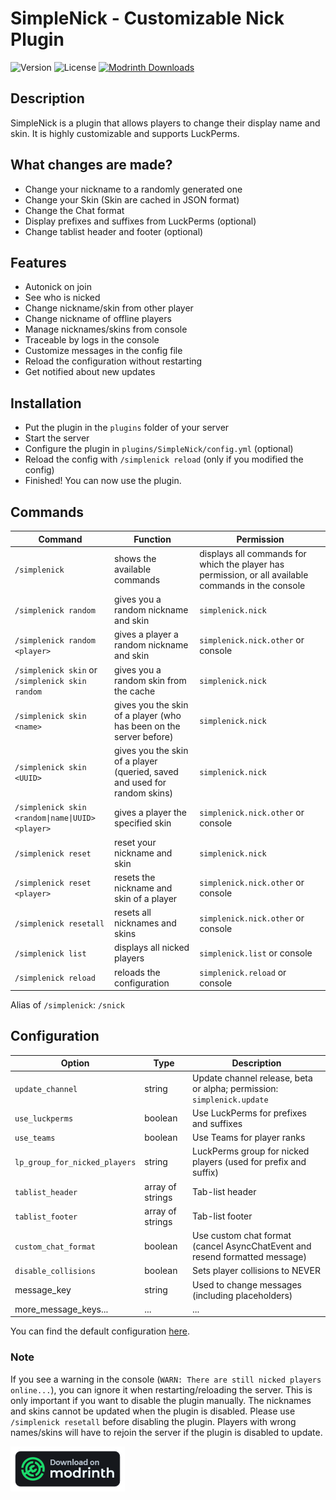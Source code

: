 # SimpleNick - Customizable Nick Plugin

![Version](https://img.shields.io/github/v/release/LakyLuc/SimpleNick?style=flat-square)
![License](https://img.shields.io/badge/license-AGPL%20v3-yellow?style=flat-square)
[![Modrinth Downloads](https://img.shields.io/modrinth/dt/Ysfntbb8?style=flat-square)](https://modrinth.com/plugin/simplenick)

## Description

SimpleNick is a plugin that allows players to change their display name and skin. It is highly customizable and supports
LuckPerms.

## What changes are made?

- Change your nickname to a randomly generated one
- Change your Skin (Skin are cached in JSON format)
- Change the Chat format
- Display prefixes and suffixes from LuckPerms (optional)
- Change tablist header and footer (optional)

## Features

- Autonick on join
- See who is nicked
- Change nickname/skin from other player
- Change nickname of offline players
- Manage nicknames/skins from console
- Traceable by logs in the console
- Customize messages in the config file
- Reload the configuration without restarting
- Get notified about new updates

## Installation

- Put the plugin in the `plugins` folder of your server
- Start the server
- Configure the plugin in `plugins/SimpleNick/config.yml` (optional)
- Reload the config with `/simplenick reload` (only if you modified the config)
- Finished! You can now use the plugin.

## Commands

| Command                                          | Function                                                                  | Permission                                                                                          |
|--------------------------------------------------|---------------------------------------------------------------------------|-----------------------------------------------------------------------------------------------------|
| `/simplenick`                                    | shows the available commands                                              | displays all commands for which the player has permission, or all available commands in the console |
| `/simplenick random`                             | gives you a random nickname and skin                                      | `simplenick.nick`                                                                                   |
| `/simplenick random <player>`                    | gives a player a random nickname and skin                                 | `simplenick.nick.other` or console                                                                  |
| `/simplenick skin` or `/simplenick skin random`  | gives you a random skin from the cache                                    | `simplenick.nick`                                                                                   |
| `/simplenick skin <name>`                        | gives you the skin of a player (who has been on the server before)        | `simplenick.nick`                                                                                   |
| `/simplenick skin <UUID>`                        | gives you the skin of a player (queried, saved and used for random skins) | `simplenick.nick`                                                                                   |
| `/simplenick skin <random\|name\|UUID> <player>` | gives a player the specified skin                                         | `simplenick.nick.other` or console                                                                  |
| `/simplenick reset`                              | reset your nickname and skin                                              | `simplenick.nick`                                                                                   |
| `/simplenick reset <player>`                     | resets the nickname and skin of a player                                  | `simplenick.nick.other` or console                                                                  |
| `/simplenick resetall`                           | resets all nicknames and skins                                            | `simplenick.nick.other` or console                                                                  |
| `/simplenick list`                               | displays all nicked players                                               | `simplenick.list` or console                                                                        |
| `/simplenick reload`                             | reloads the configuration                                                 | `simplenick.reload` or console                                                                      |

Alias of `/simplenick`: `/snick`

## Configuration

| Option                        | Type             | Description                                                                 |
|-------------------------------|------------------|-----------------------------------------------------------------------------|
| `update_channel`              | string           | Update channel release, beta or alpha; permission: `simplenick.update`      |
| `use_luckperms`               | boolean          | Use LuckPerms for prefixes and suffixes                                     |
| `use_teams`                   | boolean          | Use Teams for player ranks                                                  |
| `lp_group_for_nicked_players` | string           | LuckPerms group for nicked players (used for prefix and suffix)             |
| `tablist_header`              | array of strings | Tab-list header                                                             |
| `tablist_footer`              | array of strings | Tab-list footer                                                             |
| `custom_chat_format`          | boolean          | Use custom chat format (cancel AsyncChatEvent and resend formatted message) |
| `disable_collisions`          | boolean          | Sets player collisions to NEVER                                             |
| message_key                   | string           | Used to change messages (including placeholders)                            |
| more_message_keys...          | ...              | ...                                                                         |

You can find the default configuration [here](example_config.yml).

### Note

If you see a warning in the console (`WARN: There are still nicked players online...`), you can ignore it when
restarting/reloading the server. This is only important if you want to disable the plugin manually. The nicknames and
skins cannot be updated when the plugin is disabled. Please use `/simplenick resetall` before disabling the plugin.
Players with wrong names/skins will have to rejoin the server if the plugin is disabled to update.

[![Modrinth](modrinth.png)](https://modrinth.com/plugin/simplenick)
